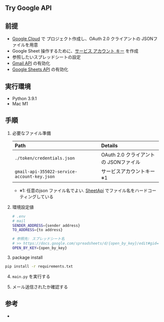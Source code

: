 ## Try Google API

## 前提
- [Google Cloud](https://console.cloud.google.com/) で プロジェクト作成し、OAuth 2.0 クライアントの JSONファイルを用意
- Google Sheet 操作するために、[サービス アカウント キー](https://www.dragonarrow.work/articles/95) を作成
- 参照したいスプレッドシートの設定
- [Gmail API](https://console.cloud.google.com/marketplace/product/google/gmail.googleapis.com) の有効化
- [Google Sheets API](https://console.cloud.google.com/marketplace/product/google/sheets.googleapis.com) の有効化

## 実行環境
- Python 3.9.1
- Mac M1

## 手順

1. 必要なファイル準備

    |Path|Details|
    |:-|:-|
    |`./token/credentials.json`|OAuth 2.0 クライアントの JSONファイル|
    |`gmail-api-355022-service-account-key.json`|サービスアカウントキー ※1|

   - ※1: 任意のjson ファイル名でよい. [SheetApi](https://github.com/KazusaNakagawa/try-docs/blob/eca14a49fa233b79ee29568c83c6a36770957ce8/src/google_api/models/sheets_api.py#L15) でファイル名をハードコーティングしている

2. 環境設定値

    ```bash
    # .env
    # mail
    SENDER_ADDRESS={sender address}
    TO_ADDRESS={to address}

    # 参照先: スプレッドシート名
    # >> https://docs.google.com/spreadsheets/d/{open_by_key}/edit#gid=0
    OPEN_BY_KEY={open_by_key}
    ```

3. package install
  ```bash
  pip install -r requirements.txt
  ```

4. `main.py` を実行する

5. メール送信されたか確認する


## 参考
- 
